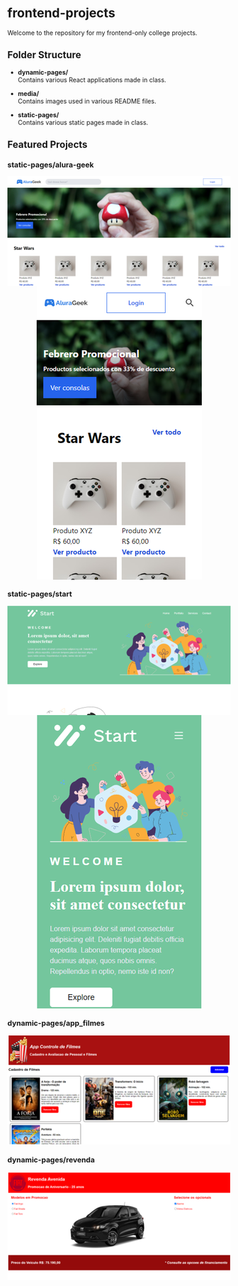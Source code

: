 # frontend-projects

Welcome to the repository for my frontend-only college projects.

## Folder Structure

- **dynamic-pages/**  
  Contains various React applications made in class.

- **media/**  
  Contains images used in various README files.

- **static-pages/**  
  Contains various static pages made in class.

## Featured Projects
### **static-pages/alura-geek**

<div style='display: flex'>
    <img src="./media/alura1.PNG">
</div>
<div style='display: flex; justify-content: center'>
    <img src="./media/alura2.PNG">
</div>

### **static-pages/start**
<div style='display: flex; justify-content: center'>
    <img src="./media/start1.PNG">
</div>
<div style='display: flex; justify-content: center'>
    <img src="./media/start4.PNG">
</div>

### **dynamic-pages/app_filmes**
<div>
    <img src="./media/app_filmes.PNG">
</div>

### **dynamic-pages/revenda**
<div>
    <img src="./media/revenda.PNG">
</div>